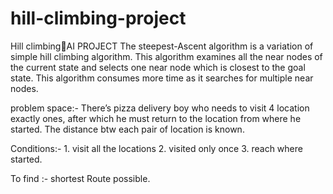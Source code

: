 # hill-climbing-project
Hill climbingAI PROJECT
The steepest-Ascent algorithm is a variation of simple hill climbing algorithm. This algorithm examines all the near nodes of the current state and selects one near node which is closest to the goal state. This algorithm consumes more time as it searches for multiple near nodes.

problem space:-
There’s  pizza delivery boy who needs to visit 4 location exactly ones, after which he must return to the location from where he started.
The distance btw each pair of location is known.

Conditions:- 1. visit all the locations 
2. visited only once
3. reach where started.

To find :- shortest
Route possible.

